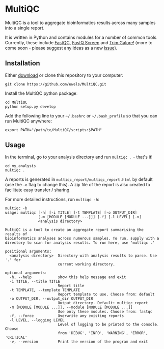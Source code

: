 # MultiQC
MultiQC is a tool to aggregate bioinformatics results across many samples into
a single report.

It is written in Python and contains modules for a number of common tools.
Currently, these include [FastQC](http://www.bioinformatics.babraham.ac.uk/projects/fastqc/),
[FastQ Screen](http://www.bioinformatics.babraham.ac.uk/projects/fastq_screen/)
and [Trim Galore!](http://www.bioinformatics.babraham.ac.uk/projects/trim_galore/)
(more to come soon - please suggest any ideas as a new
[issue](https://github.com/ewels/MultiQC/issues)).

## Installation

Either [download](https://github.com/ewels/MultiQC/archive/master.zip) or clone
this repository to your computer:
```
git clone https://github.com/ewels/MultiQC.git
```

Install the MultiQC python package:
```
cd MultiQC
python setup.py develop
```

Add the following line to your `~/.bashrc` or `~/.bash_profile` so that you can run MultiQC anywhere:
```
export PATH="/path/to/MultiQC/scripts:$PATH"
```

## Usage

In the terminal, go to your analysis directory and run `multiqc .` - that's it!
```
cd my_analysis
multiqc .
```

A reports is generated in `multiqc_report/multiqc_report.html` by default
(use the `-o` flag to change this). A zip file of the report is also created
to facilitate easy transfer / sharing.

For more detailed instructions, run `multiqc -h`:

```
multiqc -h
usage: multiqc [-h] [-i TITLE] [-t TEMPLATE] [-o OUTPUT_DIR]
               [-m [MODULE [MODULE ...]]] [-f] [-l LEVEL] [-v]
               <analysis directory>

MultiQC is a tool to create an aggregate report summarising the results of
bioinformatics analyses across numerous samples. To run, supply with a
directory to scan for analysis results. To run here, use 'multiqc .'

positional arguments:
  <analysis directory>  Directory with analysis results to parse. Use '.' for
                        current working directory.

optional arguments:
  -h, --help            show this help message and exit
  -i TITLE, --title TITLE
                        Report title
  -t TEMPLATE, --template TEMPLATE
                        Report template to use. Choose from: default
  -o OUTPUT_DIR, --output_dir OUTPUT_DIR
                        Output directory. Default: multiqc_report
  -m [MODULE [MODULE ...]], --module [MODULE [MODULE ...]]
                        Use only these modules. Choose from: fastqc
  -f, --force           Overwrite any existing reports
  -l LEVEL, --logging LEVEL
                        Level of logging to be printed to the console. Choose
                        from 'DEBUG', 'INFO', 'WARNING', 'ERROR', 'CRITICAL'
  -v, --version         Print the version of the program and exit
```

